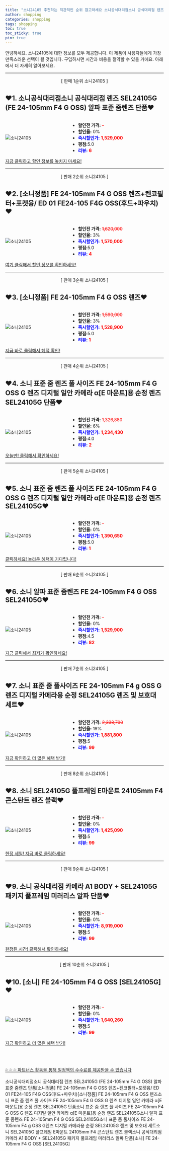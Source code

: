 ```yaml
---
title: "소니24105 추천하는 직관적인 순위 참고하세요 소니공식대리점소니 공식대리점 렌즈 SEL24105G (FE"
author: shopping
categories: shopping
tags: shopping
toc: true
toc_sticky: true
pin: true
---
```

안녕하세요. 소니24105에 대한 정보를 모두 제공합니다. 이 제품이 사용자들에게 가장 만족스러운 선택이 될 것입니다. 구입하시면 시간과 비용을 절약할 수 있을 거에요. 아래에서 더 자세히 알아보세요.

---
<p class="toplist" style="margin: 0 auto; display: block; width: fit-content;">[ 판매 1순위 소니24105 ]</p>

<h2><strong>❤️1. 소니공식대리점소니 공식대리점 렌즈 SEL24105G (FE 24-105mm F4 G OSS) 알파 표준 줌렌즈 단품❤️</strong></h2>

<div style="display: flex; align-items: center;">
    <div style="flex: 0.4;">
        <img src="https://thumbnail10.coupangcdn.com/thumbnails/remote/230x230ex/image/vendor_inventory/65e5/eb1316a51218065b0c12c799714fe8e99dafd96aa794c1a70a010e270ef1.jpg" alt="소니24105" style="max-width: 100%;">
    </div>
    <div style="flex: 0.6; margin-left: 10px;">
        <ul>
            <li><strong>할인전 가격:</strong> <del style="color: red;">-</del></li>
            <li><strong>할인율:</strong> 0%</li>
            <li><span style='color:blue'><strong>즉시할인가:</strong></span> <span style='color:red'><strong>1,529,000</strong></span></li>
            <li><strong>평점:</strong>5.0</li>
            <li><span style='color:blue'><strong>리뷰:</strong></span> <span style='color:red'><strong>6</strong></span></li>
        </ul>
    </div>
</div>
<div class="center">
    <a href="https://William4Davisa.github.io?lptag=AF9450613&subid=githubio&pageKey=8207080535&traceid=V0-153&itemId=23545493405&vendorItemId=79938098218" class="myButton">
        지금 클릭하고 할인 정보를 놓치지 마세요!
    </a>
</div>


---
<p class="toplist" style="margin: 0 auto; display: block; width: fit-content;">[ 판매 2순위 소니24105 ]</p>

<h2><strong>❤️2. [소니정품] FE 24-105mm F4 G OSS 렌즈+켄코필터+포켓융/ ED 01 FE24-105 F4G OSS(후드+파우치)❤️</strong></h2>

<div style="display: flex; align-items: center;">
    <div style="flex: 0.4;">
        <img src="https://thumbnail9.coupangcdn.com/thumbnails/remote/230x230ex/image/vendor_inventory/295d/453b2f1a64a3749a2531b17421ecb130e5d183d44abef3d82383d2d060ef.jpg" alt="소니24105" style="max-width: 100%;">
    </div>
    <div style="flex: 0.6; margin-left: 10px;">
        <ul>
            <li><strong>할인전 가격:</strong> <del style="color: red;">1,620,000</del></li>
            <li><strong>할인율:</strong> 3%</li>
            <li><span style='color:blue'><strong>즉시할인가:</strong></span> <span style='color:red'><strong>1,570,000</strong></span></li>
            <li><strong>평점:</strong>5.0</li>
            <li><span style='color:blue'><strong>리뷰:</strong></span> <span style='color:red'><strong>4</strong></span></li>
        </ul>
    </div>
</div>
<div class="center">
    <a href="https://William4Davisa.github.io?lptag=AF9450613&subid=githubio&pageKey=7518293090&traceid=V0-153&itemId=19713761729&vendorItemId=86818827381" class="myButton">
        여기 클릭해서 할인 정보를 확인하세요!
    </a>
</div>


---
<p class="toplist" style="margin: 0 auto; display: block; width: fit-content;">[ 판매 3순위 소니24105 ]</p>

<h2><strong>❤️3. [소니정품] FE 24-105mm F4 G OSS 렌즈❤️</strong></h2>

<div style="display: flex; align-items: center;">
    <div style="flex: 0.4;">
        <img src="https://thumbnail10.coupangcdn.com/thumbnails/remote/230x230ex/image/vendor_inventory/f6d5/add5c961b05458e2bc504fcbdc7392ad78ee6e6a8efc80bdf2d72cf505a1.jpg" alt="소니24105" style="max-width: 100%;">
    </div>
    <div style="flex: 0.6; margin-left: 10px;">
        <ul>
            <li><strong>할인전 가격:</strong> <del style="color: red;">1,590,000</del></li>
            <li><strong>할인율:</strong> 3%</li>
            <li><span style='color:blue'><strong>즉시할인가:</strong></span> <span style='color:red'><strong>1,528,900</strong></span></li>
            <li><strong>평점:</strong>5.0</li>
            <li><span style='color:blue'><strong>리뷰:</strong></span> <span style='color:red'><strong>1</strong></span></li>
        </ul>
    </div>
</div>
<div class="center">
    <a href="https://William4Davisa.github.io?lptag=AF9450613&subid=githubio&pageKey=6825617444&traceid=V0-153&itemId=16190682295&vendorItemId=88124531491" class="myButton">
        지금 바로 클릭해서 혜택 확인!
    </a>
</div>


---
<p class="toplist" style="margin: 0 auto; display: block; width: fit-content;">[ 판매 4순위 소니24105 ]</p>

<h2><strong>❤️4. 소니 표준 줌 렌즈 풀 사이즈 FE 24-105mm F4 G OSS G 렌즈 디지털 일안 카메라 α[E 마운트]용 순정 렌즈 SEL24105G 단품❤️</strong></h2>

<div style="display: flex; align-items: center;">
    <div style="flex: 0.4;">
        <img src="https://thumbnail9.coupangcdn.com/thumbnails/remote/230x230ex/image/vendor_inventory/3f99/65d359b6e696e593e9ccb9977bebf8235183466a25152a65a56c42f38bcc.jpg" alt="소니24105" style="max-width: 100%;">
    </div>
    <div style="flex: 0.6; margin-left: 10px;">
        <ul>
            <li><strong>할인전 가격:</strong> <del style="color: red;">1,326,880</del></li>
            <li><strong>할인율:</strong> 6%</li>
            <li><span style='color:blue'><strong>즉시할인가:</strong></span> <span style='color:red'><strong>1,234,430</strong></span></li>
            <li><strong>평점:</strong>4.0</li>
            <li><span style='color:blue'><strong>리뷰:</strong></span> <span style='color:red'><strong>2</strong></span></li>
        </ul>
    </div>
</div>
<div class="center">
    <a href="https://William4Davisa.github.io?lptag=AF9450613&subid=githubio&pageKey=6657542174&traceid=V0-153&itemId=15272898511&vendorItemId=86758615144" class="myButton">
        오늘만! 클릭해서 확인하세요!
    </a>
</div>


---
<p class="toplist" style="margin: 0 auto; display: block; width: fit-content;">[ 판매 5순위 소니24105 ]</p>

<h2><strong>❤️5. 소니 표준 줌 렌즈 풀 사이즈 FE 24-105mm F4 G OSS G 렌즈 디지털 일안 카메라 α[E 마운트]용 순정 렌즈 SEL24105G❤️</strong></h2>

<div style="display: flex; align-items: center;">
    <div style="flex: 0.4;">
        <img src="https://thumbnail6.coupangcdn.com/thumbnails/remote/230x230ex/image/vendor_inventory/1687/dfd809b0d231c69b656579e168aebaad0a485e39f4bf24a709a26556fd71.jpg" alt="소니24105" style="max-width: 100%;">
    </div>
    <div style="flex: 0.6; margin-left: 10px;">
        <ul>
            <li><strong>할인전 가격:</strong> <del style="color: red;">-</del></li>
            <li><strong>할인율:</strong> 0%</li>
            <li><span style='color:blue'><strong>즉시할인가:</strong></span> <span style='color:red'><strong>1,390,650</strong></span></li>
            <li><strong>평점:</strong>5.0</li>
            <li><span style='color:blue'><strong>리뷰:</strong></span> <span style='color:red'><strong>1</strong></span></li>
        </ul>
    </div>
</div>
<div class="center">
    <a href="https://William4Davisa.github.io?lptag=AF9450613&subid=githubio&pageKey=6701321235&traceid=V0-153&itemId=15523756940&vendorItemId=90217390572" class="myButton">
        클릭하세요! 놀라운 혜택이 기다립니다!
    </a>
</div>


---
<p class="toplist" style="margin: 0 auto; display: block; width: fit-content;">[ 판매 6순위 소니24105 ]</p>

<h2><strong>❤️6. 소니 알파 표준 줌렌즈 FE 24-105mm F4 G OSS SEL24105G❤️</strong></h2>

<div style="display: flex; align-items: center;">
    <div style="flex: 0.4;">
        <img src="https://thumbnail9.coupangcdn.com/thumbnails/remote/230x230ex/image/vendor_inventory/3629/950fa925be8d9bcf5c2e892ba0b0778523afb2b2ae8caf67afd8ae58d09f.jpeg" alt="소니24105" style="max-width: 100%;">
    </div>
    <div style="flex: 0.6; margin-left: 10px;">
        <ul>
            <li><strong>할인전 가격:</strong> <del style="color: red;">-</del></li>
            <li><strong>할인율:</strong> 0%</li>
            <li><span style='color:blue'><strong>즉시할인가:</strong></span> <span style='color:red'><strong>1,529,900</strong></span></li>
            <li><strong>평점:</strong>4.5</li>
            <li><span style='color:blue'><strong>리뷰:</strong></span> <span style='color:red'><strong>82</strong></span></li>
        </ul>
    </div>
</div>
<div class="center">
    <a href="https://William4Davisa.github.io?lptag=AF9450613&subid=githubio&pageKey=1076172463&traceid=V0-153&itemId=2026540777&vendorItemId=90783582865" class="myButton">
        지금 클릭해서 최저가 확인하세요!
    </a>
</div>


---
<p class="toplist" style="margin: 0 auto; display: block; width: fit-content;">[ 판매 7순위 소니24105 ]</p>

<h2><strong>❤️7. 소니 표준 줌 풀사이즈 FE 24-105mm F4 g OSS G렌즈 디지털 카메라용 순정 SEL24105G 렌즈 및 보호대 세트❤️</strong></h2>

<div style="display: flex; align-items: center;">
    <div style="flex: 0.4;">
        <img src="https://thumbnail6.coupangcdn.com/thumbnails/remote/230x230ex/image/vendor_inventory/f44a/a726bf1956bb05aeb6045372005965eb0f13254e092b8cdb87be7ccd423f.jpg" alt="소니24105" style="max-width: 100%;">
    </div>
    <div style="flex: 0.6; margin-left: 10px;">
        <ul>
            <li><strong>할인전 가격:</strong> <del style="color: red;">2,338,700</del></li>
            <li><strong>할인율:</strong> 19%</li>
            <li><span style='color:blue'><strong>즉시할인가:</strong></span> <span style='color:red'><strong>1,881,800</strong></span></li>
            <li><strong>평점:</strong>5</li>
            <li><span style='color:blue'><strong>리뷰:</strong></span> <span style='color:red'><strong>99</strong></span></li>
        </ul>
    </div>
</div>
<div class="center">
    <a href="https://William4Davisa.github.io?lptag=AF9450613&subid=githubio&pageKey=8197371222&traceid=V0-153&itemId=23482480697&vendorItemId=90508972916" class="myButton">
        지금 확인하고 더 많은 혜택 받기!
    </a>
</div>


---
<p class="toplist" style="margin: 0 auto; display: block; width: fit-content;">[ 판매 8순위 소니24105 ]</p>

<h2><strong>❤️8. 소니 SEL24105G 풀프레임 E마운트 24105mm F4 콘스탄트 렌즈 블랙❤️</strong></h2>

<div style="display: flex; align-items: center;">
    <div style="flex: 0.4;">
        <img src="https://thumbnail7.coupangcdn.com/thumbnails/remote/230x230ex/image/vendor_inventory/dfa4/926187ac7a5dc54190c5a3deb51ca1d72abd5f4546b380273acec9cec82f.jpg" alt="소니24105" style="max-width: 100%;">
    </div>
    <div style="flex: 0.6; margin-left: 10px;">
        <ul>
            <li><strong>할인전 가격:</strong> <del style="color: red;">-</del></li>
            <li><strong>할인율:</strong> 0%</li>
            <li><span style='color:blue'><strong>즉시할인가:</strong></span> <span style='color:red'><strong>1,425,090</strong></span></li>
            <li><strong>평점:</strong>5</li>
            <li><span style='color:blue'><strong>리뷰:</strong></span> <span style='color:red'><strong>99</strong></span></li>
        </ul>
    </div>
</div>
<div class="center">
    <a href="https://William4Davisa.github.io?lptag=AF9450613&subid=githubio&pageKey=6682535056&traceid=V0-153&itemId=15415509365&vendorItemId=90177518369" class="myButton">
        한정 세일! 지금 바로 클릭하세요!
    </a>
</div>


---
<p class="toplist" style="margin: 0 auto; display: block; width: fit-content;">[ 판매 9순위 소니24105 ]</p>

<h2><strong>❤️9. 소니 공식대리점 카메라 A1 BODY + SEL24105G 패키지 풀프레임 미러리스 알파 단품❤️</strong></h2>

<div style="display: flex; align-items: center;">
    <div style="flex: 0.4;">
        <img src="https://thumbnail6.coupangcdn.com/thumbnails/remote/230x230ex/image/vendor_inventory/82bf/8f5e98f80dcec363ac899334aa07d039187036863da5139e70276f3c93d3.jpg" alt="소니24105" style="max-width: 100%;">
    </div>
    <div style="flex: 0.6; margin-left: 10px;">
        <ul>
            <li><strong>할인전 가격:</strong> <del style="color: red;">-</del></li>
            <li><strong>할인율:</strong> 0%</li>
            <li><span style='color:blue'><strong>즉시할인가:</strong></span> <span style='color:red'><strong>8,919,000</strong></span></li>
            <li><strong>평점:</strong>5</li>
            <li><span style='color:blue'><strong>리뷰:</strong></span> <span style='color:red'><strong>99</strong></span></li>
        </ul>
    </div>
</div>
<div class="center">
    <a href="https://William4Davisa.github.io?lptag=AF9450613&subid=githubio&pageKey=6918659987&traceid=V0-153&itemId=16699848050&vendorItemId=80641747380" class="myButton">
        한정된 시간! 클릭해서 확인하세요!
    </a>
</div>


---
<p class="toplist" style="margin: 0 auto; display: block; width: fit-content;">[ 판매 10순위 소니24105 ]</p>

<h2><strong>❤️10. [소니] FE 24-105mm F4 G OSS [SEL24105G]❤️</strong></h2>

<div style="display: flex; align-items: center;">
    <div style="flex: 0.4;">
        <img src="https://thumbnail6.coupangcdn.com/thumbnails/remote/230x230ex/image/vendor_inventory/90e2/b149ec9e006e9d45ae44eca938296a0dc275244d7491c69c58eb0959cf5a.jpg" alt="소니24105" style="max-width: 100%;">
    </div>
    <div style="flex: 0.6; margin-left: 10px;">
        <ul>
            <li><strong>할인전 가격:</strong> <del style="color: red;">-</del></li>
            <li><strong>할인율:</strong> 0%</li>
            <li><span style='color:blue'><strong>즉시할인가:</strong></span> <span style='color:red'><strong>1,640,260</strong></span></li>
            <li><strong>평점:</strong>5</li>
            <li><span style='color:blue'><strong>리뷰:</strong></span> <span style='color:red'><strong>99</strong></span></li>
        </ul>
    </div>
</div>
<div class="center">
    <a href="https://William4Davisa.github.io?lptag=AF9450613&subid=githubio&pageKey=7743750577&traceid=V0-153&itemId=20840815692&vendorItemId=87908561051" class="myButton">
        지금 확인하고 더 많은 혜택 받기!
    </a>
</div>

<br><br><br>[💦 💦 💦 파트너스 활동을 통해 일정액의 수수료를 제공받을 수 있습니다](https://link.coupang.com/a/bcpT2c)<br><br>소니공식대리점소니 공식대리점 렌즈 SEL24105G (FE 24-105mm F4 G OSS) 알파 표준 줌렌즈 단품[소니정품] FE 24-105mm F4 G OSS 렌즈+켄코필터+포켓융/ ED 01 FE24-105 F4G OSS(후드+파우치)[소니정품] FE 24-105mm F4 G OSS 렌즈소니 표준 줌 렌즈 풀 사이즈 FE 24-105mm F4 G OSS G 렌즈 디지털 일안 카메라 α[E 마운트]용 순정 렌즈 SEL24105G 단품소니 표준 줌 렌즈 풀 사이즈 FE 24-105mm F4 G OSS G 렌즈 디지털 일안 카메라 α[E 마운트]용 순정 렌즈 SEL24105G소니 알파 표준 줌렌즈 FE 24-105mm F4 G OSS SEL24105G소니 표준 줌 풀사이즈 FE 24-105mm F4 g OSS G렌즈 디지털 카메라용 순정 SEL24105G 렌즈 및 보호대 세트소니 SEL24105G 풀프레임 E마운트 24105mm F4 콘스탄트 렌즈 블랙소니 공식대리점 카메라 A1 BODY + SEL24105G 패키지 풀프레임 미러리스 알파 단품[소니] FE 24-105mm F4 G OSS [SEL24105G]